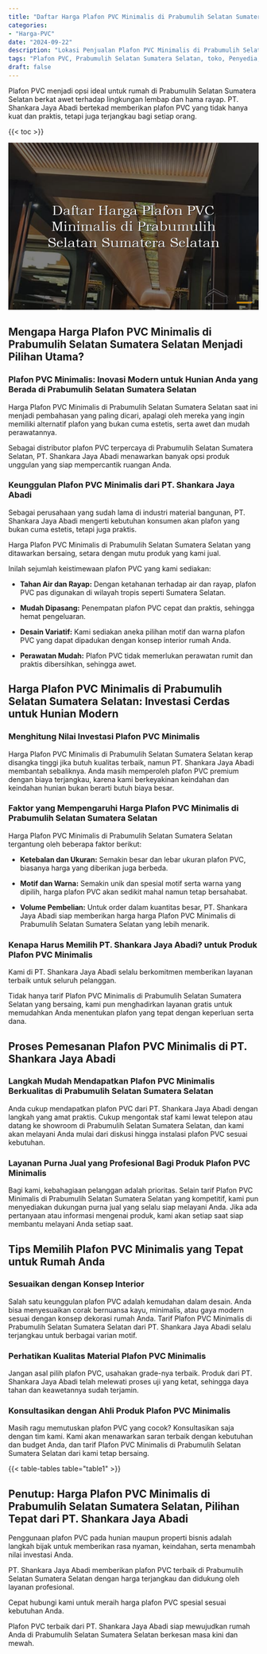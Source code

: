 ```yaml
---
title: "Daftar Harga Plafon PVC Minimalis di Prabumulih Selatan Sumatera Selatan"
categories: 
- "Harga-PVC"
date: "2024-09-22"
description: "Lokasi Penjualan Plafon PVC Minimalis di Prabumulih Selatan Sumatera Selatan bagi tempat tinggal, office, serta ritel. Material unggulan, variasi motif, warna modern, dengan servis pemasangan ditangani oleh teknisi berpengalaman serta kepastian resmi!|Jasa penjualan Plafon PVC Minimalis di Prabumulih Selatan Sumatera Selatan bagi kebutuhan rumah, office, maupun ritel, dengan produk unggulan dan penempatan oleh tenaga ahli ahli dan kepastian resmi.|Alternatif Plafon PVC Minimalis di Prabumulih Selatan Sumatera Selatan yang terbukti untuk hunian, kantor, dan gerai, dengan material unggulan dan pemasangan dikerjakan oleh tim profesional dan garansi resmi.|Penyediaan Plafon PVC Minimalis di Prabumulih Selatan Sumatera Selatan untuk tempat tinggal, perkantoran, serta toko, dengan produk terbaik dan pemasangan dikerjakan oleh tenaga ahli berpengalaman, dilengkapi beserta jaminan resmi.}"
tags: "Plafon PVC, Prabumulih Selatan Sumatera Selatan, toko, Penyedia, distributor"
draft: false
---
```


Plafon PVC menjadi opsi ideal untuk rumah di Prabumulih Selatan Sumatera Selatan berkat awet terhadap lingkungan lembap dan hama rayap. PT. Shankara Jaya Abadi bertekad memberikan plafon PVC yang tidak hanya kuat dan praktis, tetapi juga terjangkau bagi setiap orang.

{{< toc >}}

![Daftar Harga Plafon PVC Minimalis di Prabumulih Selatan Sumatera Selatan](/images/Harga-PVC/Daftar-Harga-Plafon-PVC-Minimalis-di-Prabumulih-Selatan-Sumatera-Selatan.png)


## Mengapa Harga Plafon PVC Minimalis di Prabumulih Selatan Sumatera Selatan Menjadi Pilihan Utama?

### Plafon PVC Minimalis: Inovasi Modern untuk Hunian Anda yang Berada di Prabumulih Selatan Sumatera Selatan

Harga Plafon PVC Minimalis di Prabumulih Selatan Sumatera Selatan saat ini menjadi pembahasan yang paling dicari, apalagi oleh mereka yang ingin memiliki alternatif plafon yang bukan cuma estetis, serta awet dan mudah perawatannya.

Sebagai distributor plafon PVC terpercaya di Prabumulih Selatan Sumatera Selatan, PT. Shankara Jaya Abadi menawarkan banyak opsi produk unggulan yang siap mempercantik ruangan Anda.

### Keunggulan Plafon PVC Minimalis dari PT. Shankara Jaya Abadi

Sebagai perusahaan yang sudah lama di industri material bangunan, PT. Shankara Jaya Abadi mengerti kebutuhan konsumen akan plafon yang bukan cuma estetis, tetapi juga praktis.

Harga Plafon PVC Minimalis di Prabumulih Selatan Sumatera Selatan yang ditawarkan bersaing, setara dengan mutu produk yang kami jual.

Inilah sejumlah keistimewaan plafon PVC yang kami sediakan:

- **Tahan Air dan Rayap:** Dengan ketahanan terhadap air dan rayap, plafon PVC pas digunakan di wilayah tropis seperti Sumatera Selatan.

- **Mudah Dipasang:** Penempatan plafon PVC cepat dan praktis, sehingga hemat pengeluaran.

- **Desain Variatif:** Kami sediakan aneka pilihan motif dan warna plafon PVC yang dapat dipadukan dengan konsep interior rumah Anda.

- **Perawatan Mudah:** Plafon PVC tidak memerlukan perawatan rumit dan praktis dibersihkan, sehingga awet.

## Harga Plafon PVC Minimalis di Prabumulih Selatan Sumatera Selatan: Investasi Cerdas untuk Hunian Modern

### Menghitung Nilai Investasi Plafon PVC Minimalis

Harga Plafon PVC Minimalis di Prabumulih Selatan Sumatera Selatan kerap disangka tinggi jika butuh kualitas terbaik, namun PT. Shankara Jaya Abadi membantah sebaliknya. Anda masih memperoleh plafon PVC premium dengan biaya terjangkau, karena kami berkeyakinan keindahan dan keindahan hunian bukan berarti butuh biaya besar.

### Faktor yang Mempengaruhi Harga Plafon PVC Minimalis di Prabumulih Selatan Sumatera Selatan

Harga Plafon PVC Minimalis di Prabumulih Selatan Sumatera Selatan tergantung oleh beberapa faktor berikut:

- **Ketebalan dan Ukuran:** Semakin besar dan lebar ukuran plafon PVC, biasanya harga yang diberikan juga berbeda.

- **Motif dan Warna:** Semakin unik dan spesial motif serta warna yang dipilih, harga plafon PVC akan sedikit mahal namun tetap bersahabat.

- **Volume Pembelian:** Untuk order dalam kuantitas besar, PT. Shankara Jaya Abadi siap memberikan harga harga Plafon PVC Minimalis di Prabumulih Selatan Sumatera Selatan yang lebih menarik.

### Kenapa Harus Memilih PT. Shankara Jaya Abadi? untuk Produk Plafon PVC Minimalis

Kami di PT. Shankara Jaya Abadi selalu berkomitmen memberikan layanan terbaik untuk seluruh pelanggan.

Tidak hanya tarif Plafon PVC Minimalis di Prabumulih Selatan Sumatera Selatan yang bersaing, kami pun menghadirkan layanan gratis untuk memudahkan Anda menentukan plafon yang tepat dengan keperluan serta dana.

## Proses Pemesanan Plafon PVC Minimalis di PT. Shankara Jaya Abadi

### Langkah Mudah Mendapatkan Plafon PVC Minimalis Berkualitas di Prabumulih Selatan Sumatera Selatan

Anda cukup mendapatkan plafon PVC dari PT. Shankara Jaya Abadi dengan langkah yang amat praktis. Cukup mengontak staf kami lewat telepon atau datang ke showroom di Prabumulih Selatan Sumatera Selatan, dan kami akan melayani Anda mulai dari diskusi hingga instalasi plafon PVC sesuai kebutuhan.

### Layanan Purna Jual yang Profesional Bagi Produk Plafon PVC Minimalis

Bagi kami, kebahagiaan pelanggan adalah prioritas. Selain tarif Plafon PVC Minimalis di Prabumulih Selatan Sumatera Selatan yang kompetitif, kami pun menyediakan dukungan purna jual yang selalu siap melayani Anda. Jika ada pertanyaan atau informasi mengenai produk, kami akan setiap saat siap membantu melayani Anda setiap saat.

## Tips Memilih Plafon PVC Minimalis yang Tepat untuk Rumah Anda

### Sesuaikan dengan Konsep Interior

Salah satu keunggulan plafon PVC adalah kemudahan dalam desain. Anda bisa menyesuaikan corak bernuansa kayu, minimalis, atau gaya modern sesuai dengan konsep dekorasi rumah Anda. Tarif Plafon PVC Minimalis di Prabumulih Selatan Sumatera Selatan dari PT. Shankara Jaya Abadi selalu terjangkau untuk berbagai varian motif.

### Perhatikan Kualitas Material Plafon PVC Minimalis

Jangan asal pilih plafon PVC, usahakan grade-nya terbaik. Produk dari PT. Shankara Jaya Abadi telah melewati proses uji yang ketat, sehingga daya tahan dan keawetannya sudah terjamin.

### Konsultasikan dengan Ahli Produk Plafon PVC Minimalis

Masih ragu memutuskan plafon PVC yang cocok? Konsultasikan saja dengan tim kami. Kami akan menawarkan saran terbaik dengan kebutuhan dan budget Anda, dan tarif Plafon PVC Minimalis di Prabumulih Selatan Sumatera Selatan dari kami tetap bersaing.

{{< table-tables table="table1" >}}

## Penutup: Harga Plafon PVC Minimalis di Prabumulih Selatan Sumatera Selatan, Pilihan Tepat dari PT. Shankara Jaya Abadi

Penggunaan plafon PVC pada hunian maupun properti bisnis adalah langkah bijak untuk memberikan rasa nyaman, keindahan, serta menambah nilai investasi Anda.

PT. Shankara Jaya Abadi memberikan plafon PVC terbaik di Prabumulih Selatan Sumatera Selatan dengan harga terjangkau dan didukung oleh layanan profesional.

Cepat hubungi kami untuk meraih harga plafon PVC spesial sesuai kebutuhan Anda.

Plafon PVC terbaik dari PT. Shankara Jaya Abadi siap mewujudkan rumah Anda di Prabumulih Selatan Sumatera Selatan berkesan masa kini dan mewah.